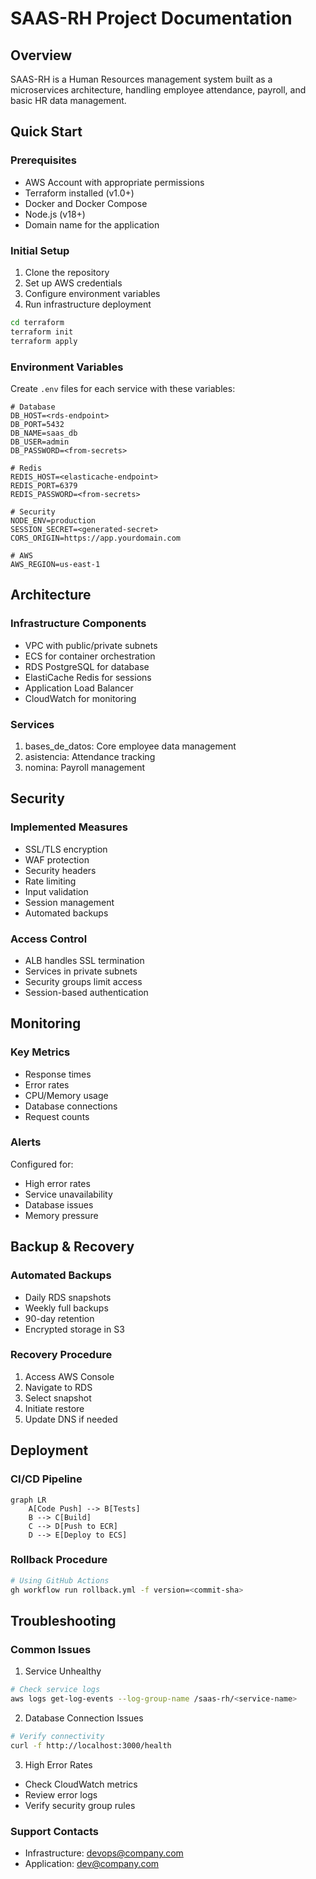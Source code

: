 # SAAS-RH Project Documentation

## Overview
SAAS-RH is a Human Resources management system built as a microservices architecture, handling employee attendance, payroll, and basic HR data management.

## Quick Start

### Prerequisites
- AWS Account with appropriate permissions
- Terraform installed (v1.0+)
- Docker and Docker Compose
- Node.js (v18+)
- Domain name for the application

### Initial Setup
1. Clone the repository
2. Set up AWS credentials
3. Configure environment variables
4. Run infrastructure deployment
```bash
cd terraform
terraform init
terraform apply
```

### Environment Variables
Create `.env` files for each service with these variables:

```env
# Database
DB_HOST=<rds-endpoint>
DB_PORT=5432
DB_NAME=saas_db
DB_USER=admin
DB_PASSWORD=<from-secrets>

# Redis
REDIS_HOST=<elasticache-endpoint>
REDIS_PORT=6379
REDIS_PASSWORD=<from-secrets>

# Security
NODE_ENV=production
SESSION_SECRET=<generated-secret>
CORS_ORIGIN=https://app.yourdomain.com

# AWS
AWS_REGION=us-east-1
```

## Architecture

### Infrastructure Components
- VPC with public/private subnets
- ECS for container orchestration
- RDS PostgreSQL for database
- ElastiCache Redis for sessions
- Application Load Balancer
- CloudWatch for monitoring

### Services
1. bases_de_datos: Core employee data management
2. asistencia: Attendance tracking
3. nomina: Payroll management

## Security

### Implemented Measures
- SSL/TLS encryption
- WAF protection
- Security headers
- Rate limiting
- Input validation
- Session management
- Automated backups

### Access Control
- ALB handles SSL termination
- Services in private subnets
- Security groups limit access
- Session-based authentication

## Monitoring

### Key Metrics
- Response times
- Error rates
- CPU/Memory usage
- Database connections
- Request counts

### Alerts
Configured for:
- High error rates
- Service unavailability
- Database issues
- Memory pressure

## Backup & Recovery

### Automated Backups
- Daily RDS snapshots
- Weekly full backups
- 90-day retention
- Encrypted storage in S3

### Recovery Procedure
1. Access AWS Console
2. Navigate to RDS
3. Select snapshot
4. Initiate restore
5. Update DNS if needed

## Deployment

### CI/CD Pipeline
```mermaid
graph LR
    A[Code Push] --> B[Tests]
    B --> C[Build]
    C --> D[Push to ECR]
    D --> E[Deploy to ECS]
```

### Rollback Procedure
```bash
# Using GitHub Actions
gh workflow run rollback.yml -f version=<commit-sha>
```

## Troubleshooting

### Common Issues
1. Service Unhealthy
```bash
# Check service logs
aws logs get-log-events --log-group-name /saas-rh/<service-name>
```

2. Database Connection Issues
```bash
# Verify connectivity
curl -f http://localhost:3000/health
```

3. High Error Rates
- Check CloudWatch metrics
- Review error logs
- Verify security group rules

### Support Contacts
- Infrastructure: devops@company.com
- Application: dev@company.com
